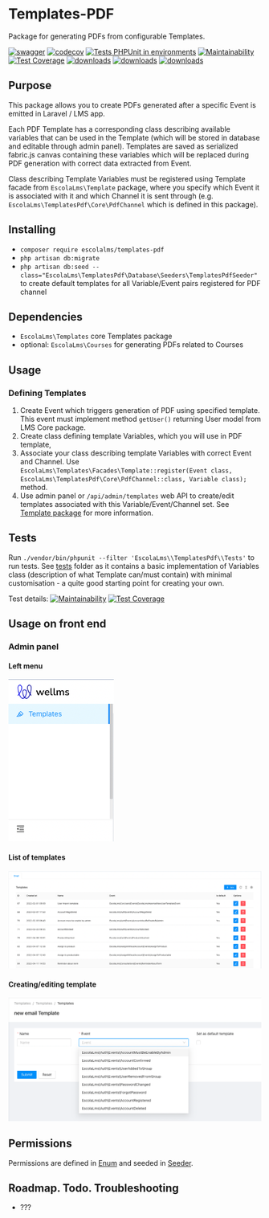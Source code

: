 # Templates-PDF

Package for generating PDFs from configurable Templates.

[![swagger](https://img.shields.io/badge/documentation-swagger-green)](https://escolalms.github.io/Templates-PDF/)
[![codecov](https://codecov.io/gh/EscolaLMS/Templates-PDF/branch/main/graph/badge.svg?token=O91FHNKI6R)](https://codecov.io/gh/EscolaLMS/Templates-PDF)
[![Tests PHPUnit in environments](https://github.com/EscolaLMS/Templates-PDF/actions/workflows/test.yml/badge.svg)](https://github.com/EscolaLMS/Templates-PDF/actions/workflows/test.yml)
[![Maintainability](https://api.codeclimate.com/v1/badges/60eb83351d2d550c15cb/maintainability)](https://codeclimate.com/github/EscolaLMS/Templates-PDF/maintainability)
[![Test Coverage](https://api.codeclimate.com/v1/badges/60eb83351d2d550c15cb/test_coverage)](https://codeclimate.com/github/EscolaLMS/Templates-PDF/test_coverage)
[![downloads](https://img.shields.io/packagist/dt/escolalms/templates-pdf)](https://packagist.org/packages/escolalms/templates-pdf)
[![downloads](https://img.shields.io/packagist/v/escolalms/templates-pdf)](https://packagist.org/packages/escolalms/templates-pdf)
[![downloads](https://img.shields.io/packagist/l/escolalms/templates-pdf)](https://packagist.org/packages/escolalms/templates-pdf)

## Purpose

This package allows you to create PDFs generated after a specific Event is emitted in Laravel / LMS app.

Each PDF Template has a corresponding class describing available variables that can be used in the Template (which will be stored in database and editable through admin panel).
Templates are saved as serialized fabric.js canvas containing these variables which will be replaced during PDF generation with correct data extracted from Event.

Class describing Template Variables must be registered using Template facade from `EscolaLms\Template` package, where you specify which Event it is associated with it and which Channel it is sent through (e.g. `EscolaLms\TemplatesPdf\Core\PdfChannel` which is defined in this package).

## Installing

- `composer require escolalms/templates-pdf`
- `php artisan db:migrate`
- `php artisan db:seed --class="EscolaLms\TemplatesPdf\Database\Seeders\TemplatesPdfSeeder"` to create default templates for all Variable/Event pairs registered for PDF channel

## Dependencies

- `EscolaLms\Templates` core Templates package
- optional: `EscolaLms\Courses` for generating PDFs related to Courses

## Usage

### Defining Templates

1. Create Event which triggers generation of PDF using specified template. This event must implement method `getUser()` returning User model from LMS Core package.
2. Create class defining template Variables, which you will use in PDF template,
3. Associate your class describing template Variables with correct Event and Channel. Use `EscolaLms\Templates\Facades\Template::register(Event class, EscolaLms\TemplatesPdf\Core\PdfChannel::class, Variable class);` method.
4. Use admin panel or `/api/admin/templates` web API to create/edit templates associated with this Variable/Event/Channel set. See [Template package](https://github.com/EscolaLMS/Templates) for more information.

## Tests

Run `./vendor/bin/phpunit --filter 'EscolaLms\\TemplatesPdf\\Tests'` to run tests. See [tests](tests) folder as it contains a basic implementation of Variables class (description of what Template can/must contain) with minimal customisation - a quite good starting point for creating your own.

Test details:
[![Maintainability](https://api.codeclimate.com/v1/badges/60eb83351d2d550c15cb/maintainability)](https://codeclimate.com/github/EscolaLMS/Templates-PDF/maintainability)
[![Test Coverage](https://api.codeclimate.com/v1/badges/60eb83351d2d550c15cb/test_coverage)](https://codeclimate.com/github/EscolaLMS/Templates-PDF/test_coverage)

## Usage on front end

### Admin panel

#### **Left menu**

![Menu](./docs/templates-pdf/menu.png "Menu")

#### **List of templates**

![List of templates](./docs/templates-pdf/list.png "List of templates")

#### **Creating/editing template**

![Creating/editing template](./docs/templates-pdf/edit.png "Creating or editing template")

## Permissions

Permissions are defined in [Enum](https://github.com/EscolaLMS/Templates-Pdf/blob/main/src/Enums/PdfPermissionsEnum.php) and seeded in [Seeder](https://github.com/EscolaLMS/Templates-Pdf/blob/main/database/seeders/PermissionTableSeeder.php).

## Roadmap. Todo. Troubleshooting

- ???
